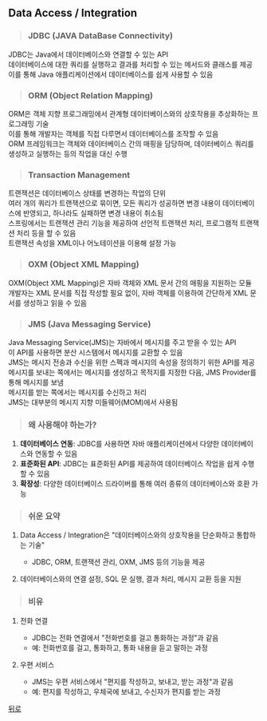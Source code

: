 ## Data Access / Integration
> ### JDBC (JAVA DataBase Connectivity)
JDBC는 Java에서 데이터베이스와 연결할 수 있는 API</br>
데이터베이스에 대한 쿼리를 실행하고 결과를 처리할 수 있는 메서드와 클래스를 제공</br>
이를 통해 Java 애플리케이션에서 데이터베이스를 쉽게 사용할 수 있음

> ### ORM (Object Relation Mapping)
ORM은 객체 지향 프로그래밍에서 관계형 데이터베이스와의 상호작용을 추상화하는 프로그래밍 기술</br>
이를 통해 개발자는 객체를 직접 다루면서 데이터베이스를 조작할 수 있음</br>
ORM 프레임워크는 객체와 데이터베이스 간의 매핑을 담당하며, 데이터베이스 쿼리를 생성하고 실행하는 등의 작업을 대신 수행

> ### Transaction Management
트랜잭션은 데이터베이스 상태를 변경하는 작업의 단위</br>
여러 개의 쿼리가 트랜잭션으로 묶이면, 모든 쿼리가 성공하면 변경 내용이 데이터베이스에 반영되고, 하나라도 실패하면 변경 내용이 취소됨</br>
스프링에서는 트랜잭션 관리 기능을 제공하여 선언적 트랜잭션 처리, 프로그램적 트랜잭션 처리 등을 할 수 있음</br>
트랜잭션 속성을 XML이나 어노테이션을 이용해 설정 가능

> ### OXM (Object XML Mapping)
OXM(Object XML Mapping)은 자바 객체와 XML 문서 간의 매핑을 지원하는 모듈</br>
개발자는 XML 문서를 직접 작성할 필요 없이, 자바 객체를 이용하여 간단하게 XML 문서를 생성하고 읽을 수 있음

> ### JMS (Java Messaging Service)
Java Messaging Service(JMS)는 자바에서 메시지를 주고 받을 수 있는 API</br>
이 API를 사용하면 분산 시스템에서 메시지를 교환할 수 있음</br>
JMS는 메시지 전송과 수신을 위한 스펙과 메시지의 속성을 정의하기 위한 API를 제공</br>
메시지를 보내는 쪽에서는 메시지를 생성하고 목적지를 지정한 다음, JMS Provider를 통해 메시지를 보냄</br>
메시지를 받는 쪽에서는 메시지를 수신하고 처리</br>
JMS는 대부분의 메시지 지향 미들웨어(MOM)에서 사용됨

> ### 왜 사용해야 하는가?
1. **데이터베이스 연동**: JDBC를 사용하면 자바 애플리케이션에서 다양한 데이터베이스와 연동할 수 있음
2. **표준화된 API**: JDBC는 표준화된 API를 제공하여 데이터베이스 작업을 쉽게 수행할 수 있음
3. **확장성**: 다양한 데이터베이스 드라이버를 통해 여러 종류의 데이터베이스와 호환 가능

> ### 쉬운 요약
1. Data Access / Integration은 "데이터베이스와의 상호작용을 단순화하고 통합하는 기술"
    - JDBC, ORM, 트랜잭션 관리, OXM, JMS 등의 기능을 제공

2. 데이터베이스와의 연결 설정, SQL 문 실행, 결과 처리, 메시지 교환 등을 지원

> ### 비유
1. 전화 연결
    - JDBC는 전화 연결에서 "전화번호를 걸고 통화하는 과정"과 같음
    - 예: 전화번호를 걸고, 통화하고, 통화 내용을 듣고 말하는 과정

2. 우편 서비스
    - JMS는 우편 서비스에서 "편지를 작성하고, 보내고, 받는 과정"과 같음
    - 예: 편지를 작성하고, 우체국에 보내고, 수신자가 편지를 받는 과정

[뒤로](SpringCore.md)
